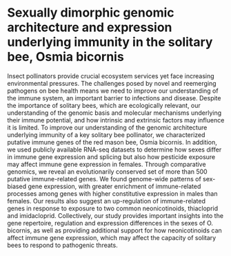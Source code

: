 # Sexually dimorphic genomic architecture and expression underlying immunity in the solitary bee, Osmia bicornis

Insect pollinators provide crucial ecosystem services yet face increasing environmental pressures. The challenges posed by novel and reemerging pathogens on bee health means we need to improve our understanding of the immune system, an important barrier to infections and disease. Despite the importance of solitary bees, which are ecologically relevant, our understanding of the genomic basis and molecular mechanisms underlying their immune potential, and how intrinsic and extrinsic factors may influence it is limited. To improve our understanding of the genomic architecture underlying immunity of a key solitary bee pollinator, we characterized putative immune genes of the red mason bee, Osmia bicornis. In addition, we used publicly available RNA-seq datasets to determine how sexes differ in immune gene expression and splicing but also how pesticide exposure may affect immune gene expression in females. Through comparative genomics, we reveal an evolutionarily conserved set of more than 500 putative immune-related genes. We found genome-wide patterns of sex-biased gene expression, with greater enrichment of immune-related processes among genes with higher constitutive expression in males than females. Our results also suggest an up-regulation of immune-related genes in response to exposure to two common neonicotinoids, thiacloprid and imidacloprid. Collectively, our study provides important insights into the gene repertoire, regulation and expression differences in the sexes of O. bicornis, as well as providing additional support for how neonicotinoids can affect immune gene expression, which may affect the capacity of solitary bees to respond to pathogenic threats.
